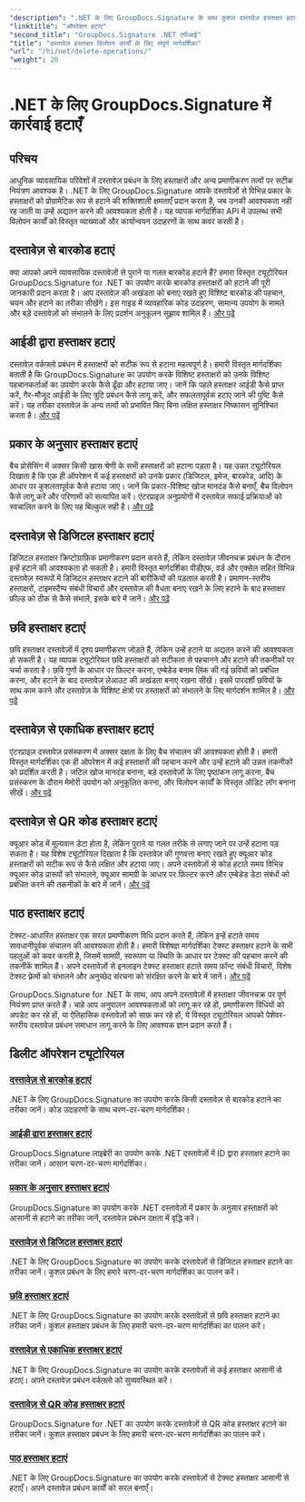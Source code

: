 ```yaml
---
"description": ".NET के लिए GroupDocs.Signature के साथ कुशल दस्तावेज़ हस्ताक्षर हटाने में महारत हासिल करें। व्यापक चरण-दर-चरण ट्यूटोरियल के साथ बारकोड, क्यूआर कोड, डिजिटल, टेक्स्ट और छवि हस्ताक्षर हटाना सीखें।"
"linktitle": "ऑपरेशन हटाएं"
"second_title": "GroupDocs.Signature .NET एपीआई"
"title": "दस्तावेज़ हस्ताक्षर विलोपन कार्यों के लिए संपूर्ण मार्गदर्शिका"
"url": "/hi/net/delete-operations/"
"weight": 20
---
```


# .NET के लिए GroupDocs.Signature में कार्रवाई हटाएँ

## परिचय

आधुनिक व्यावसायिक परिवेशों में दस्तावेज़ प्रबंधन के लिए हस्ताक्षरों और अन्य प्रमाणीकरण तत्वों पर सटीक नियंत्रण आवश्यक है। .NET के लिए GroupDocs.Signature आपके दस्तावेज़ों से विभिन्न प्रकार के हस्ताक्षरों को प्रोग्रामेटिक रूप से हटाने की शक्तिशाली क्षमताएँ प्रदान करता है, जब उनकी आवश्यकता नहीं रह जाती या उन्हें अद्यतन करने की आवश्यकता होती है। यह व्यापक मार्गदर्शिका API में उपलब्ध सभी विलोपन कार्यों को विस्तृत व्याख्याओं और कार्यान्वयन उदाहरणों के साथ कवर करती है।

## दस्तावेज़ से बारकोड हटाएं
क्या आपको अपने व्यावसायिक दस्तावेज़ों से पुराने या गलत बारकोड हटाने हैं? हमारा विस्तृत ट्यूटोरियल GroupDocs.Signature for .NET का उपयोग करके बारकोड हस्ताक्षरों को हटाने की पूरी जानकारी प्रदान करता है। आप दस्तावेज़ की अखंडता को बनाए रखते हुए विशिष्ट बारकोड की पहचान, चयन और हटाने का तरीका सीखेंगे। इस गाइड में व्यावहारिक कोड उदाहरण, सामान्य उपयोग के मामले और बड़े दस्तावेज़ों को संभालने के लिए प्रदर्शन अनुकूलन सुझाव शामिल हैं। [और पढ़ें](./delete-barcode/)

## आईडी द्वारा हस्ताक्षर हटाएं
दस्तावेज़ वर्कफ़्लो प्रबंधन में हस्ताक्षरों को सटीक रूप से हटाना महत्वपूर्ण है। हमारी विस्तृत मार्गदर्शिका बताती है कि GroupDocs.Signature का उपयोग करके विशिष्ट हस्ताक्षरों को उनके विशिष्ट पहचानकर्ताओं का उपयोग करके कैसे ढूँढा और हटाया जाए। जानें कि पहले हस्ताक्षर आईडी कैसे प्राप्त करें, गैर-मौजूद आईडी के लिए त्रुटि प्रबंधन कैसे लागू करें, और सफलतापूर्वक हटाए जाने की पुष्टि कैसे करें। यह तरीका दस्तावेज़ के अन्य तत्वों को प्रभावित किए बिना लक्षित हस्ताक्षर निष्कासन सुनिश्चित करता है। [और पढ़ें](./delete-signature-by-id/)

## प्रकार के अनुसार हस्ताक्षर हटाएं
बैच प्रोसेसिंग में अक्सर किसी खास श्रेणी के सभी हस्ताक्षरों को हटाना पड़ता है। यह उन्नत ट्यूटोरियल दिखाता है कि एक ही ऑपरेशन में कई हस्ताक्षरों को उनके प्रकार (डिजिटल, इमेज, बारकोड, आदि) के आधार पर कुशलतापूर्वक कैसे हटाया जाए। जानें कि प्रकार-विशिष्ट खोज मानदंड कैसे बनाएँ, बैच विलोपन कैसे लागू करें और परिणामों को सत्यापित करें। एंटरप्राइज़ अनुप्रयोगों में दस्तावेज़ सफाई प्रक्रियाओं को स्वचालित करने के लिए यह बिल्कुल सही है। [और पढ़ें](./delete-signature-by-type/)

## दस्तावेज़ से डिजिटल हस्ताक्षर हटाएं
डिजिटल हस्ताक्षर क्रिप्टोग्राफ़िक प्रमाणीकरण प्रदान करते हैं, लेकिन दस्तावेज़ जीवनचक्र प्रबंधन के दौरान इन्हें हटाने की आवश्यकता हो सकती है। हमारी विस्तृत मार्गदर्शिका पीडीएफ, वर्ड और एक्सेल सहित विभिन्न दस्तावेज़ स्वरूपों में डिजिटल हस्ताक्षर हटाने की बारीकियों की पड़ताल करती है। प्रमाणन-स्तरीय हस्ताक्षरों, टाइमस्टैम्प संबंधी विचारों और दस्तावेज़ की वैधता बनाए रखने के लिए हटाने के बाद हस्ताक्षर फ़ील्ड को ठीक से कैसे संभालें, इसके बारे में जानें। [और पढ़ें](./delete-digital-signature/)

## छवि हस्ताक्षर हटाएं
छवि हस्ताक्षर दस्तावेज़ों में दृश्य प्रमाणीकरण जोड़ते हैं, लेकिन उन्हें हटाने या अद्यतन करने की आवश्यकता हो सकती है। यह व्यापक ट्यूटोरियल छवि हस्ताक्षरों को सटीकता से पहचानने और हटाने की तकनीकों पर चर्चा करता है। छवि गुणों के आधार पर फ़िल्टर करना, एम्बेडेड बनाम लिंक की गई छवियों को प्रबंधित करना, और हटाने के बाद दस्तावेज़ लेआउट की अखंडता बनाए रखना सीखें। इसमें पारदर्शी छवियों के साथ काम करने और दस्तावेज़ के विशिष्ट क्षेत्रों पर हस्ताक्षरों को संभालने के लिए मार्गदर्शन शामिल है। [और पढ़ें](./delete-image-signature/)

## दस्तावेज़ से एकाधिक हस्ताक्षर हटाएं
एंटरप्राइज़ दस्तावेज़ प्रसंस्करण में अक्सर दक्षता के लिए बैच संचालन की आवश्यकता होती है। हमारी विस्तृत मार्गदर्शिका एक ही ऑपरेशन में कई हस्ताक्षरों की पहचान करने और उन्हें हटाने की उन्नत तकनीकों को प्रदर्शित करती है। जटिल खोज मानदंड बनाना, बड़े दस्तावेज़ों के लिए पृष्ठांकन लागू करना, बैच प्रसंस्करण के दौरान मेमोरी उपयोग को अनुकूलित करना, और विलोपन कार्यों के विस्तृत ऑडिट लॉग बनाना सीखें। [और पढ़ें](./delete-multiple-signatures/)

## दस्तावेज़ से QR कोड हस्ताक्षर हटाएं
क्यूआर कोड में मूल्यवान डेटा होता है, लेकिन पुराने या गलत तरीके से लगाए जाने पर उन्हें हटाना पड़ सकता है। यह विशेष ट्यूटोरियल दिखाता है कि दस्तावेज़ की गुणवत्ता बनाए रखते हुए क्यूआर कोड हस्ताक्षरों को सटीक रूप से कैसे लक्षित और हटाया जाए। अपने दस्तावेज़ों से कोड हटाते समय विभिन्न क्यूआर कोड प्रारूपों को संभालने, क्यूआर सामग्री के आधार पर फ़िल्टर करने और एम्बेडेड डेटा संबंधों को प्रबंधित करने की तकनीकों के बारे में जानें। [और पढ़ें](./delete-qr-code-signature/)

## पाठ हस्ताक्षर हटाएं
टेक्स्ट-आधारित हस्ताक्षर एक सरल प्रमाणीकरण विधि प्रदान करते हैं, लेकिन इन्हें हटाते समय सावधानीपूर्वक संचालन की आवश्यकता होती है। हमारी विशेषज्ञ मार्गदर्शिका टेक्स्ट हस्ताक्षर हटाने के सभी पहलुओं को कवर करती है, जिसमें सामग्री, स्वरूपण या स्थिति के आधार पर टेक्स्ट की पहचान करने की तकनीकें शामिल हैं। अपने दस्तावेज़ों से इनलाइन टेक्स्ट हस्ताक्षर हटाते समय फ़ॉन्ट संबंधी विचारों, विशेष टेक्स्ट फ़्रेमों को संभालने और अनुच्छेद संरचना को संरक्षित करने के बारे में जानें। [और पढ़ें](./delete-text-signature/)

GroupDocs.Signature for .NET के साथ, आप अपने दस्तावेज़ों में हस्ताक्षर जीवनचक्र पर पूर्ण नियंत्रण प्राप्त करते हैं। चाहे आप अनुपालन आवश्यकताओं को लागू कर रहे हों, प्रमाणीकरण विधियों को अपडेट कर रहे हों, या ऐतिहासिक दस्तावेज़ों को साफ़ कर रहे हों, ये विस्तृत ट्यूटोरियल आपको पेशेवर-स्तरीय दस्तावेज़ प्रबंधन समाधान लागू करने के लिए आवश्यक ज्ञान प्रदान करते हैं।

## डिलीट ऑपरेशन ट्यूटोरियल
### [दस्तावेज़ से बारकोड हटाएं](./delete-barcode/)
.NET के लिए GroupDocs.Signature का उपयोग करके किसी दस्तावेज़ से बारकोड हटाने का तरीका जानें। कोड उदाहरणों के साथ चरण-दर-चरण मार्गदर्शिका।
### [आईडी द्वारा हस्ताक्षर हटाएं](./delete-signature-by-id/)
GroupDocs.Signature लाइब्रेरी का उपयोग करके .NET दस्तावेज़ों में ID द्वारा हस्ताक्षर हटाने का तरीका जानें। आसान चरण-दर-चरण मार्गदर्शिका।
### [प्रकार के अनुसार हस्ताक्षर हटाएं](./delete-signature-by-type/)
GroupDocs.Signature का उपयोग करके .NET दस्तावेज़ों में प्रकार के अनुसार हस्ताक्षरों को आसानी से हटाने का तरीका जानें, दस्तावेज़ प्रबंधन दक्षता में वृद्धि करें।
### [दस्तावेज़ से डिजिटल हस्ताक्षर हटाएं](./delete-digital-signature/)
.NET के लिए GroupDocs.Signature का उपयोग करके दस्तावेज़ों से डिजिटल हस्ताक्षर हटाने का तरीका जानें। कुशल प्रबंधन के लिए हमारे चरण-दर-चरण मार्गदर्शिका का पालन करें।
### [छवि हस्ताक्षर हटाएं](./delete-image-signature/)
.NET के लिए GroupDocs.Signature का उपयोग करके दस्तावेज़ों से छवि हस्ताक्षर हटाने का तरीका जानें। कुशल हस्ताक्षर प्रबंधन के लिए हमारी चरण-दर-चरण मार्गदर्शिका का पालन करें।
### [दस्तावेज़ से एकाधिक हस्ताक्षर हटाएं](./delete-multiple-signatures/)
.NET के लिए GroupDocs.Signature का उपयोग करके दस्तावेज़ों से कई हस्ताक्षर आसानी से हटाएं। अपने दस्तावेज़ प्रबंधन वर्कफ़्लो को सुव्यवस्थित करें।
### [दस्तावेज़ से QR कोड हस्ताक्षर हटाएं](./delete-qr-code-signature/)
GroupDocs.Signature for .NET का उपयोग करके दस्तावेज़ों से QR कोड हस्ताक्षर हटाने का तरीका जानें। कुशल हस्ताक्षर प्रबंधन के लिए हमारी चरण-दर-चरण मार्गदर्शिका का पालन करें।
### [पाठ हस्ताक्षर हटाएं](./delete-text-signature/)
.NET के लिए GroupDocs.Signature का उपयोग करके दस्तावेज़ों से टेक्स्ट हस्ताक्षर आसानी से हटाएँ। अपने दस्तावेज़ प्रबंधन कार्यों को सरल बनाएँ।